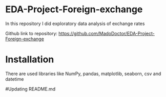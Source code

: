# EDA-Project-Foreign-exchange
In this repository I did exploratory data analysis of exchange rates

Github link to repository: https://github.com/MadoDoctor/EDA-Project-Foreign-exchange

# Installation
There are used libraries like NumPy, pandas, matplotlib, seaborn, csv and datetime

#Updating README.md
